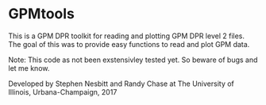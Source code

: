 # GPMtools

This is a GPM DPR toolkit for reading and plotting GPM DPR level 2 files. The goal of this was to provide easy functions to read and plot GPM data. 

Note: This code as not been exstensivley tested yet. So beware of bugs and let me know.

Developed by Stephen Nesbitt and Randy Chase at The University of Illinois, Urbana-Champaign, 2017
